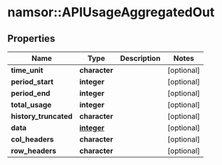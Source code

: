 # namsor::APIUsageAggregatedOut

## Properties
Name | Type | Description | Notes
------------ | ------------- | ------------- | -------------
**time_unit** | **character** |  | [optional] 
**period_start** | **integer** |  | [optional] 
**period_end** | **integer** |  | [optional] 
**total_usage** | **integer** |  | [optional] 
**history_truncated** | **character** |  | [optional] 
**data** | [**integer**](array.md) |  | [optional] 
**col_headers** | **character** |  | [optional] 
**row_headers** | **character** |  | [optional] 


